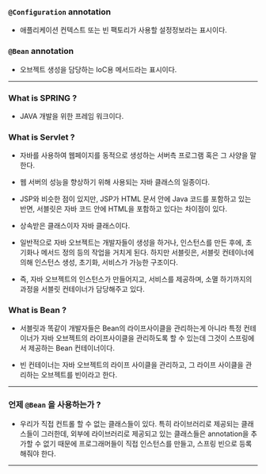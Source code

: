 ### `@Configuration` annotation

- 애플리케이션 컨텍스트 또는 빈 팩토리가 사용할 설정정보라는 표시이다.


### `@Bean` annotation

- 오브젝트 생성을 담당하는 IoC용 메서드라는 표시이다.

---
### What is SPRING ?

- JAVA 개발을 위한 프레임 워크이다.

### What is Servlet ?

- 자바를 사용하여 웹페이지를 동적으로 생성하는 서버측 프로그램 혹은 그 사양을 말한다.

- 웹 서버의 성능을 향상하기 위해 사용되는 자바 클래스의 일종이다.

- JSP와 비슷한 점이 있지만, JSP가 HTML 문서 안에 Java 코드를 포함하고 있는 반면, 서블릿은 자바 코드 안에 HTML을 포함하고 있다는 차이점이 있다.

- 상속받은 클래스이자 자바 클래스이다.

- 일반적으로 자바 오브젝트는 개발자들이 생성을 하거나, 인스턴스를 만든 후에, 초기화나 메서드 정의 등의 작업을 거치게 된다. 하지만 서블릿은, 서블릿 컨테이너에 의해 인스턴스 생성, 초기화, 서비스가 가능한 구조이다.

- 즉, 자바 오브젝트의 인스턴스가 만들어지고, 서비스를 제공하며, 소멸 하기까지의 과정을 서블릿 컨테이너가 담당해주고 있다.

### What is Bean ?

- 서블릿과 똑같이 개발자들은 Bean의 라이프사이클을 관리하는게 아니라 특정 컨테이너가 자바 오브젝트의 라이프사이클을 관리하도록 할 수 있는데 그것이 스프링에서 제공하는 Bean 컨테이너이다.

- 빈 컨테이너는 자바 오브젝트의 라이프 사이클을 관리하고, 그 라이프 사이클을 관리하는 오브젝트를 빈이라고 한다.

---
### 언제 `@Bean` 을 사용하는가 ?

- 우리가 직접 컨트롤 할 수 없는 클래스들이 있다. 특히 라이브러리로 제공되는 클래스들이 그러한데, 외부에 라이브러리로 제공되고 있는 클래스들은 annotation을 추가할 수 없기 때문에 프로그래머들이 직접 인스턴스를 만들고, 스프링 빈으로 등록해줘야 한다.

---
